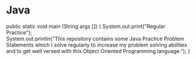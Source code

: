 # Java
public static void main (String args []) 
{
        System.out.print("Regular Practice");
<br>
System.out.println("This repository contains some Java Practice Problem Statements which I solve regularly to increase my problem solving abilities and to get well versed with this Object Oriented Programming language.");
}
